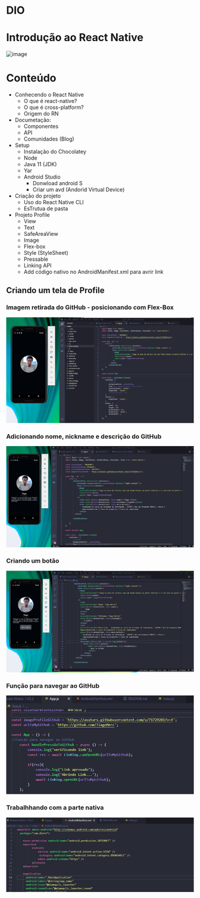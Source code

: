# DIO
# Introdução ao React Native

![image](https://user-images.githubusercontent.com/71729281/176051841-05a386f6-c4e6-4ea8-811f-f418ac4e7545.png)

# Conteúdo
- Conhecendo o React Native
  - O que é react-native?
  - O que é cross-platform?
  - Origem do RN 
- Documetação:
  - Componentes
  - API
  - Comunidades (Blog)
- Setup 
  - Instalação do Chocolatey
  - Node
  - Java 11 (JDK)
  - Yar
  - Android Studio
    - Donwload android S
    - Criar um avd (Andorid Virtual Device)
- Criação do projeto 
  - Uso do React Native CLI
  - EsTrutua de pasta
- Projeto Profile
  - View 
  - Text
  - SafeAreaView
  - Image
  - Flex-box
  - Style (StyleSheet)
  - Pressable
  - Linking API 
  - Add código nativo no AndroidManifest.xml para avrir link
  
## Criando um tela de Profile

### Imagem retirada do GitHub - posicionando com Flex-Box 

![Imagem retirada do GitHub - posicionando com Flex-Box](imgs/print/print1.png)

### Adicionando nome, nickname e descrição do GitHub

![Adicionando nome, nickname e descrição do GitHub](imgs/print/print2.png)

### Criando um botão

![Criando um botão](imgs/print/print3.png)

### Função para navegar ao GitHub

![Função para navegar ao GitHub](imgs/print/print4.png)

### Trabalhhando com a parte nativa

![Trabalhhando com a parte nativa](imgs/print/print5.png)
